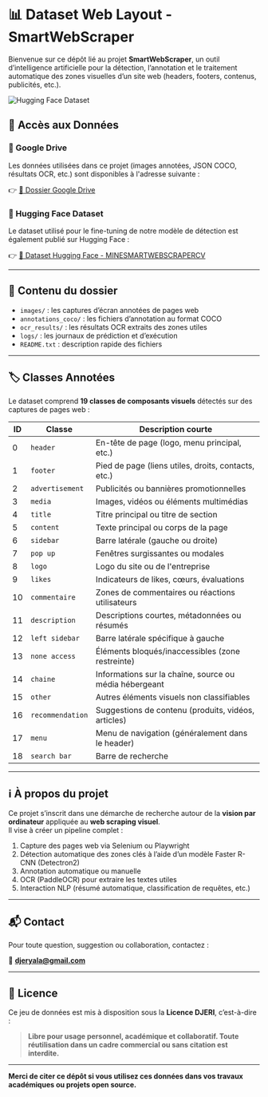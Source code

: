 # 📊 Dataset Web Layout - SmartWebScraper

Bienvenue sur ce dépôt lié au projet **SmartWebScraper**, un outil d’intelligence artificielle pour la détection, l’annotation et le traitement automatique des zones visuelles d’un site web (headers, footers, contenus, publicités, etc.).

![Hugging Face Dataset](https://img.shields.io/badge/HuggingFace-Dataset-blue?logo=huggingface)

## 🔗 Accès aux Données

### 📁 Google Drive  
Les données utilisées dans ce projet (images annotées, JSON COCO, résultats OCR, etc.) sont disponibles à l'adresse suivante :

👉 [📂 Dossier Google Drive](https://drive.google.com/drive/folders/1u8VqWgju0zX3AU5XCkYyEgCmrMY14xB7?usp=sharing)

### 🤗 Hugging Face Dataset  
Le dataset utilisé pour le fine-tuning de notre modèle de détection est également publié sur Hugging Face :

👉 [📁 Dataset Hugging Face - MINESMARTWEBSCRAPERCV](https://huggingface.co/datasets/DJERI-ALASSANI/MINESMARTWEBSCRAPERCV-datasetV1)

---

## 📂 Contenu du dossier

- `images/` : les captures d’écran annotées de pages web  
- `annotations_coco/` : les fichiers d’annotation au format COCO  
- `ocr_results/` : les résultats OCR extraits des zones utiles  
- `logs/` : les journaux de prédiction et d’exécution  
- `README.txt` : description rapide des fichiers  

---

## 🏷️ Classes Annotées

Le dataset comprend **19 classes de composants visuels** détectés sur des captures de pages web :

| ID | Classe               | Description courte                                      |
|----|----------------------|----------------------------------------------------------|
| 0  | `header`             | En-tête de page (logo, menu principal, etc.)            |
| 1  | `footer`             | Pied de page (liens utiles, droits, contacts, etc.)     |
| 2  | `advertisement`      | Publicités ou bannières promotionnelles                 |
| 3  | `media`              | Images, vidéos ou éléments multimédias                  |
| 4  | `title`              | Titre principal ou titre de section                     |
| 5  | `content`            | Texte principal ou corps de la page                     |
| 6  | `sidebar`            | Barre latérale (gauche ou droite)                       |
| 7  | `pop up`             | Fenêtres surgissantes ou modales                        |
| 8  | `logo`               | Logo du site ou de l'entreprise                         |
| 9  | `likes`              | Indicateurs de likes, cœurs, évaluations                |
| 10 | `commentaire`        | Zones de commentaires ou réactions utilisateurs         |
| 11 | `description`        | Descriptions courtes, métadonnées ou résumés            |
| 12 | `left sidebar`       | Barre latérale spécifique à gauche                      |
| 13 | `none access`        | Éléments bloqués/inaccessibles (zone restreinte)        |
| 14 | `chaine`             | Informations sur la chaîne, source ou média hébergeant  |
| 15 | `other`              | Autres éléments visuels non classifiables               |
| 16 | `recommendation`     | Suggestions de contenu (produits, vidéos, articles)     |
| 17 | `menu`               | Menu de navigation (généralement dans le header)        |
| 18 | `search bar`         | Barre de recherche                                      |

---

## ℹ️ À propos du projet

Ce projet s’inscrit dans une démarche de recherche autour de la **vision par ordinateur** appliquée au **web scraping visuel**.  
Il vise à créer un pipeline complet :
1. Capture des pages web via Selenium ou Playwright  
2. Détection automatique des zones clés à l’aide d’un modèle Faster R-CNN (Detectron2)  
3. Annotation automatique ou manuelle  
4. OCR (PaddleOCR) pour extraire les textes utiles  
5. Interaction NLP (résumé automatique, classification de requêtes, etc.)

---

## 📬 Contact

Pour toute question, suggestion ou collaboration, contactez :

📧 **djeryala@gmail.com**

---

## 🪪 Licence

Ce jeu de données est mis à disposition sous la **Licence DJERI**, c’est-à-dire :  
> **Libre pour usage personnel, académique et collaboratif. Toute réutilisation dans un cadre commercial ou sans citation est interdite.**

---

**Merci de citer ce dépôt si vous utilisez ces données dans vos travaux académiques ou projets open source.**
